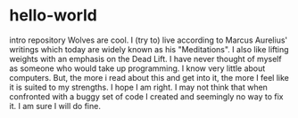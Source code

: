 # hello-world
intro repository
Wolves are cool. I (try to) live according to Marcus Aurelius' writings which today are widely known as his "Meditations". I also like lifting weights with an emphasis on the Dead Lift. I have never thought of myself as someone who would take up programming. I know very little about computers. But, the more i read about this and get into it, the more I feel like it is suited to my strengths. I hope I am right. I may not think that when confronted with a buggy set of code I created and seemingly no way to fix it. I am sure I will do fine.

